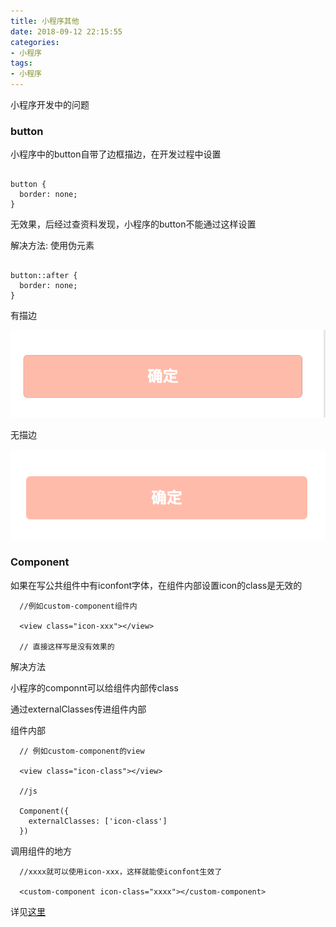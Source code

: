 ```yaml
---
title: 小程序其他
date: 2018-09-12 22:15:55
categories:
- 小程序
tags:
- 小程序
---
```


小程序开发中的问题

<!-- more -->
### button

小程序中的button自带了边框描边，在开发过程中设置

```

button {
  border: none;
}

```
无效果，后经过查资料发现，小程序的button不能通过这样设置

解决方法: 使用伪元素

```

button::after {
  border: none;
}

```

有描边

![](小程序其他/button.png)

无描边

![](小程序其他/button-no.png)


### Component

如果在写公共组件中有iconfont字体，在组件内部设置icon的class是无效的


```
  //例如custom-component组件内

  <view class="icon-xxx"></view>

  // 直接这样写是没有效果的

```

解决方法

小程序的componnt可以给组件内部传class

通过externalClasses传进组件内部


组件内部

```
  // 例如custom-component的view

  <view class="icon-class"></view>

  //js

  Component({
    externalClasses: ['icon-class']
  })

```

调用组件的地方

```
  //xxxx就可以使用icon-xxx，这样就能使iconfont生效了

  <custom-component icon-class="xxxx"></custom-component>

```

详见[这里](https://developers.weixin.qq.com/miniprogram/dev/framework/custom-component/wxml-wxss.html)